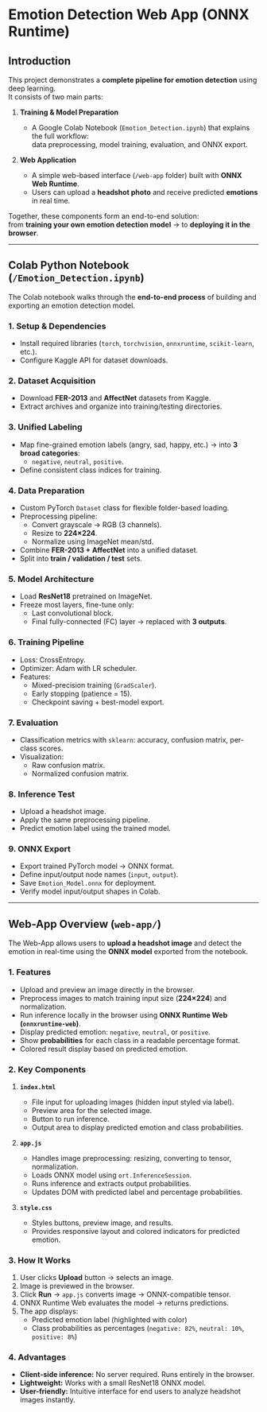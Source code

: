 # Emotion Detection Web App (ONNX Runtime)

## Introduction

This project demonstrates a **complete pipeline for emotion detection** using deep learning.  
It consists of two main parts:

1. **Training & Model Preparation**  
   - A Google Colab Notebook (`Emotion_Detection.ipynb`) that explains the full workflow:  
     data preprocessing, model training, evaluation, and ONNX export.  

2. **Web Application**  
   - A simple web-based interface (`/web-app` folder) built with **ONNX Web Runtime**.  
   - Users can upload a **headshot photo** and receive predicted **emotions** in real time.  

Together, these components form an end-to-end solution:  
from **training your own emotion detection model** → to **deploying it in the browser**.

---

## Colab Python Notebook (`/Emotion_Detection.ipynb`)

The Colab notebook walks through the **end-to-end process** of building and exporting an emotion detection model.  

### 1. Setup & Dependencies  
- Install required libraries (`torch`, `torchvision`, `onnxruntime`, `scikit-learn`, etc.).  
- Configure Kaggle API for dataset downloads.  

### 2. Dataset Acquisition  
- Download **FER-2013** and **AffectNet** datasets from Kaggle.  
- Extract archives and organize into training/testing directories.  

### 3. Unified Labeling  
- Map fine-grained emotion labels (angry, sad, happy, etc.) → into **3 broad categories**:  
  - `negative`, `neutral`, `positive`.  
- Define consistent class indices for training.  

### 4. Data Preparation  
- Custom PyTorch `Dataset` class for flexible folder-based loading.  
- Preprocessing pipeline:  
  - Convert grayscale → RGB (3 channels).  
  - Resize to **224×224**.  
  - Normalize using ImageNet mean/std.  
- Combine **FER-2013 + AffectNet** into a unified dataset.  
- Split into **train / validation / test** sets.  

### 5. Model Architecture  
- Load **ResNet18** pretrained on ImageNet.  
- Freeze most layers, fine-tune only:  
  - Last convolutional block.  
  - Final fully-connected (FC) layer → replaced with **3 outputs**.  

### 6. Training Pipeline  
- Loss: CrossEntropy.  
- Optimizer: Adam with LR scheduler.  
- Features:  
  - Mixed-precision training (`GradScaler`).  
  - Early stopping (patience = 15).  
  - Checkpoint saving + best-model export.  

### 7. Evaluation  
- Classification metrics with `sklearn`: accuracy, confusion matrix, per-class scores.  
- Visualization:  
  - Raw confusion matrix.  
  - Normalized confusion matrix.  

### 8. Inference Test  
- Upload a headshot image.  
- Apply the same preprocessing pipeline.  
- Predict emotion label using the trained model.  

### 9. ONNX Export  
- Export trained PyTorch model → ONNX format.  
- Define input/output node names (`input`, `output`).  
- Save `Emotion_Model.onnx` for deployment.  
- Verify model input/output shapes in Colab.  

---

## Web-App Overview (`web-app/`)

The Web-App allows users to **upload a headshot image** and detect the emotion in real-time using the **ONNX model** exported from the notebook.  

### 1. Features
- Upload and preview an image directly in the browser.
- Preprocess images to match training input size (**224×224**) and normalization.
- Run inference locally in the browser using **ONNX Runtime Web (`onnxruntime-web`)**.
- Display predicted emotion: `negative`, `neutral`, or `positive`.
- Show **probabilities** for each class in a readable percentage format.
- Colored result display based on predicted emotion.

### 2. Key Components
1. **`index.html`**  
   - File input for uploading images (hidden input styled via label).  
   - Preview area for the selected image.  
   - Button to run inference.  
   - Output area to display predicted emotion and class probabilities.  

2. **`app.js`**  
   - Handles image preprocessing: resizing, converting to tensor, normalization.  
   - Loads ONNX model using `ort.InferenceSession`.  
   - Runs inference and extracts output probabilities.  
   - Updates DOM with predicted label and percentage probabilities.  

3. **`style.css`**  
   - Styles buttons, preview image, and results.  
   - Provides responsive layout and colored indicators for predicted emotion.  

### 3. How It Works
1. User clicks **Upload** button → selects an image.
2. Image is previewed in the browser.
3. Click **Run** → `app.js` converts image → ONNX-compatible tensor.
4. ONNX Runtime Web evaluates the model → returns predictions.
5. The app displays:
   - Predicted emotion label (highlighted with color)
   - Class probabilities as percentages (`negative: 82%`, `neutral: 10%`, `positive: 8%`)

### 4. Advantages
- **Client-side inference:** No server required. Runs entirely in the browser.  
- **Lightweight:** Works with a small ResNet18 ONNX model.  
- **User-friendly:** Intuitive interface for end users to analyze headshot images instantly.